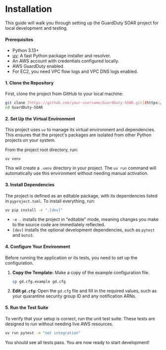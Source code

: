 # Installation

This guide will walk you through setting up the GuardDuty SOAR project for local development and testing.

#### Prerequisites

* Python 3.13+
* [uv](https://github.com/astral-sh/uv): A fast Python package installer and resolver.
* An AWS account with credentials configured locally.
* AWS GuardDuty enabled.
* For EC2, you need VPC flow logs and VPC DNS logs enabled.

#### 1. Clone the Repository

First, clone the project from GitHub to your local machine:

```bash
git clone [https://github.com/your-username/GuardDuty-SOAR.git](https://github.com/your-username/GuardDuty-SOAR.git)
cd GuardDuty-SOAR

```

#### 2. Set Up the Virtual Environment

This project uses `uv` to manage its virtual environment and dependencies. This ensures that the project's packages are isolated from other Python projects on your system.

From the project root directory, run:

```
uv venv

```

This will create a `.venv` directory in your project. The `uv run` command will automatically use this environment without needing manual activation.

#### 3. Install Dependencies

The project is defined as an editable package, with its dependencies listed in `pyproject.toml`. To install everything, run:

```bash
uv pip install -e ".[dev]"

```

* `-e .` installs the project in "editable" mode, meaning changes you make to the source code are immediately reflected.
* `[dev]` installs the optional development dependencies, such as `pytest` and `boto3`.

#### 4. Configure Your Environment

Before running the application or its tests, you need to set up the configuration.

1.  **Copy the Template:** Make a copy of the example configuration file.

    ```bash
    cp gd.cfg.example gd.cfg

    ```
2. **Edit `gd.cfg`:** Open the `gd.cfg` file and fill in the required values, such as your quarantine security group ID and any notification ARNs.

#### 5. Run the Test Suite

To verify that your setup is correct, run the unit test suite. These tests are designed to run without needing live AWS resources.

```bash
uv run pytest -m "not integration"

```

You should see all tests pass. You are now ready to start development!
